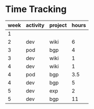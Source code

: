 # Time Tracking

| week | activity | project | hours |
| ---- | -------- | ------- | ----- |
| 1    |          |         |       |
| 2    | dev      | wiki    | 6     |
| 3    | pod      | bgp     | 4     |
| 3    | dev      | wiki    | 1     |
| 4    | dev      | wiki    | 1     |
| 4    | pod      | bgp     | 3.5   |
| 4    | dev      | bgp     | 5     |
| 5    | dev      | exp     | 2     |
| 5    | dev      | bgp     | 11    |
